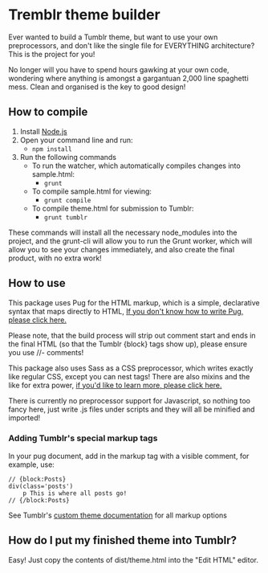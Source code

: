 # Tremblr theme builder
Ever wanted to build a Tumblr theme, but want to use your own preprocessors, and don't like the single file for EVERYTHING architecture? This is the project for you!

No longer will you have to spend hours gawking at your own code, wondering where anything is amongst a gargantuan 2,000 line spaghetti mess. Clean and organised is the key to good design!

## How to compile
1. Install [Node.js](https://nodejs.org/en/download/current/)
2. Open your command line and run:
   * `npm install`
3. Run the following commands
   * To run the watcher, which automatically compiles changes into sample.html:
      * `grunt`
   * To compile sample.html for viewing:
      * `grunt compile`
   * To compile theme.html for submission to Tumblr:
      * `grunt tumblr`

These commands will install all the necessary node_modules into the project, and the grunt-cli will allow you to run the Grunt worker, which will allow you to see your changes immediately, and also create the final product, with no extra work!

## How to use
This package uses Pug for the HTML markup, which is a simple, declarative syntax that maps directly to HTML, [If you don't know how to write Pug, please click here.](https://codepen.io/mimoduo/post/learn-pug-js-with-pugs)

Please note, that the build process will strip out comment start and ends in the final HTML (so that the Tumblr {block} tags show up), please ensure you use //- comments!

This package also uses Sass as a CSS preprocessor, which writes exactly like regular CSS, except you can nest tags! There are also mixins and the like for extra power, [if you'd like to learn more, please click here.](http://sass-lang.com/guide)

There is currently no preprocessor support for Javascript, so nothing too fancy here, just write .js files under scripts and they will all be minified and imported!

### Adding Tumblr's special markup tags
In your pug document, add in the markup tag with a visible comment, for example, use:
```pug
// {block:Posts}
div(class='posts')
    p This is where all posts go!
// {/block:Posts}
```

See Tumblr's [custom theme documentation](https://www.tumblr.com/docs/en/custom_themes) for all markup options

## How do I put my finished theme into Tumblr?
Easy! Just copy the contents of dist/theme.html into the "Edit HTML" editor.